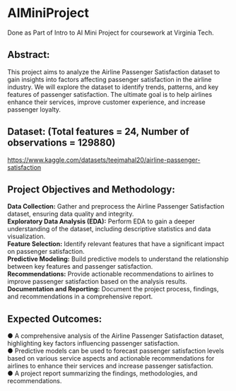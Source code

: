 # AIMiniProject
Done as Part of Intro to AI Mini Project for coursework at Virginia Tech.
## Abstract:
This project aims to analyze the Airline Passenger Satisfaction dataset to gain insights into
factors affecting passenger satisfaction in the airline industry. We will explore the dataset to
identify trends, patterns, and key features of passenger satisfaction. The ultimate goal is to help
airlines enhance their services, improve customer experience, and increase passenger loyalty. <br>


## Dataset: (Total features = 24, Number of observations = 129880)<br>
https://www.kaggle.com/datasets/teejmahal20/airline-passenger-satisfaction


## Project Objectives and Methodology:
**Data Collection:** Gather and preprocess the Airline Passenger Satisfaction dataset, ensuring
data quality and integrity. <br>
**Exploratory Data Analysis (EDA):** Perform EDA to gain a deeper understanding of the dataset,
including descriptive statistics and data visualization.<br>
**Feature Selection:** Identify relevant features that have a significant impact on passenger
satisfaction.<br>
**Predictive Modeling:** Build predictive models to understand the relationship between key
features and passenger satisfaction.<br>
**Recommendations:** Provide actionable recommendations to airlines to improve passenger
satisfaction based on the analysis results.<br>
**Documentation and Reporting:** Document the project process, findings, and recommendations
in a comprehensive report.<br>
## Expected Outcomes:
● A comprehensive analysis of the Airline Passenger Satisfaction dataset, highlighting key
factors influencing passenger satisfaction.<br>
● Predictive models can be used to forecast passenger satisfaction levels based on
various service aspects and actionable recommendations for airlines to enhance their
services and increase passenger satisfaction.<br>
● A project report summarizing the findings, methodologies, and recommendations.<br>
